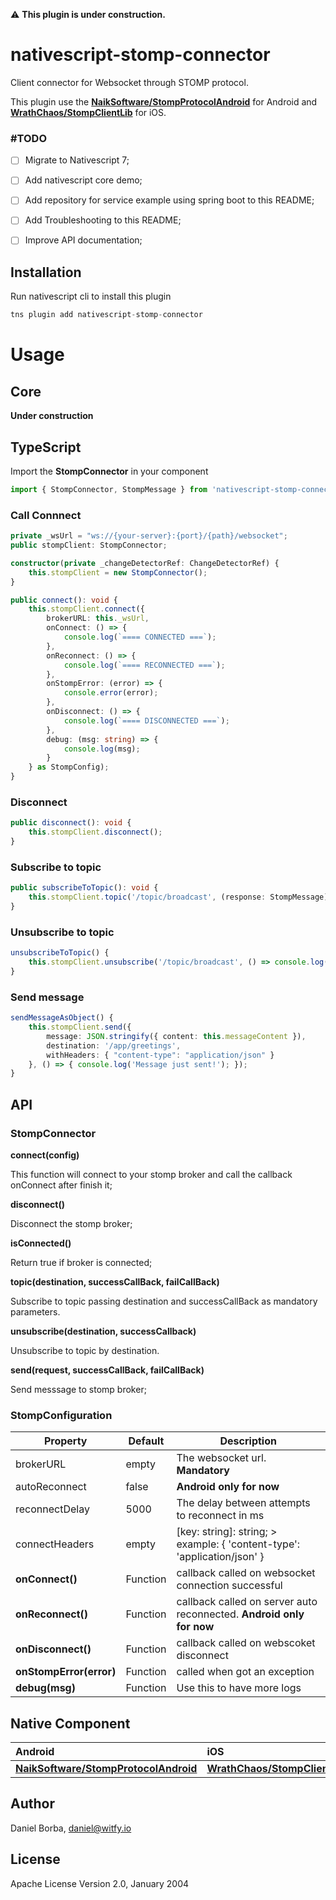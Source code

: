 :warning: **This plugin is under construction.**

# nativescript-stomp-connector

Client connector for Websocket through STOMP protocol.

This plugin use the [**NaikSoftware/StompProtocolAndroid**](https://github.com/NaikSoftware/StompProtocolAndroid) for Android and [**WrathChaos/StompClientLib**](https://github.com/WrathChaos/StompClientLib) for iOS.

### #TODO

- [ ] Migrate to Nativescript 7;
- [ ] Add nativescript core demo;
- [ ] Add repository for service example using spring boot to this README;
- [ ] Add Troubleshooting to this README;
- [ ] Improve API documentation;


## Installation

Run nativescript cli to install this plugin

```javascript
tns plugin add nativescript-stomp-connector
```

# Usage

## Core

**Under construction**

## TypeScript

Import the **StompConnector** in your component
```typescript
import { StompConnector, StompMessage } from 'nativescript-stomp-connector';
````
### Call Connnect
```typescript
private _wsUrl = "ws://{your-server}:{port}/{path}/websocket";
public stompClient: StompConnector;

constructor(private _changeDetectorRef: ChangeDetectorRef) {
	this.stompClient = new StompConnector();
}

public connect(): void {
	this.stompClient.connect({
		brokerURL: this._wsUrl,
		onConnect: () => {
			console.log(`==== CONNECTED ===`);
		},
		onReconnect: () => {
			console.log(`==== RECONNECTED ===`);
		},
		onStompError: (error) => {
			console.error(error);
		},
		onDisconnect: () => {
			console.log(`==== DISCONNECTED ===`);
		},
		debug: (msg: string) => {
			console.log(msg);
		}
	} as StompConfig);
}
```

### Disconnect
```typescript
public disconnect(): void {
	this.stompClient.disconnect();
}
```

### Subscribe to topic
```typescript
public subscribeToTopic(): void {
	this.stompClient.topic('/topic/broadcast', (response: StompMessage) => { console.dir(response); });
}
```

### Unsubscribe to topic
```typescript
unsubscribeToTopic() {
	this.stompClient.unsubscribe('/topic/broadcast', () => console.log("Unsubscribed successfully"));
}
```

### Send message
```typescript
sendMessageAsObject() {
	this.stompClient.send({ 
		message: JSON.stringify({ content: this.messageContent }), 
		destination: '/app/greetings',
		withHeaders: { "content-type": "application/json" }
	}, () => { console.log('Message just sent!'); });
}
```

## API

### StompConnector

**connect(config)**

This function will connect to your stomp broker and call the callback onConnect after finish it;

**disconnect()**

Disconnect the stomp broker;

**isConnected()** 

Return true if broker is connected;

**topic(destination, successCallBack, failCallBack)**

Subscribe to topic passing destination and successCallBack as mandatory parameters. 

**unsubscribe(destination, successCallback)**

Unsubscribe to topic by destination.

**send(request, successCallBack, failCallBack)** 

Send messsage to stomp broker;

### StompConfiguration
| Property | Default | Description |
| --- | --- | --- |
| brokerURL | empty | The websocket url. **Mandatory** |
| autoReconnect | false | **Android only for now** |
| reconnectDelay | 5000 | The delay between attempts to reconnect in ms |
| connectHeaders | empty | [key: string]: string; > example: { 'content-type': 'application/json' } |
| **onConnect()** | Function | callback called on websocket connection successful |
| **onReconnect()** | Function | callback called on server auto reconnected. **Android only for now** |
| **onDisconnect()** | Function | callback called on webscoket disconnect | 
| **onStompError(error)** | Function | called when got an exception |
| **debug(msg)** | Function | Use this to have more logs |


## Native Component

| Android                | iOS      |
|:-----------------------|:---------|
| [**NaikSoftware/StompProtocolAndroid**](https://github.com/NaikSoftware/StompProtocolAndroid) | [**WrathChaos/StompClientLib**](https://github.com/WrathChaos/StompClientLib) |

## Author

Daniel Borba, daniel@witfy.io

## License

Apache License Version 2.0, January 2004
